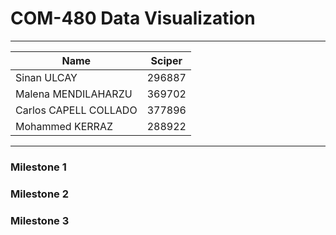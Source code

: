 # COM-480 Data Visualization
---


| Name  | Sciper |
| ------------- | ------------- |
| Sinan ULCAY  | 296887  |
| Malena MENDILAHARZU  | 369702  |
| Carlos CAPELL COLLADO | 377896 |
| Mohammed KERRAZ | 288922 |


---

### Milestone 1





### Milestone 2


### Milestone 3